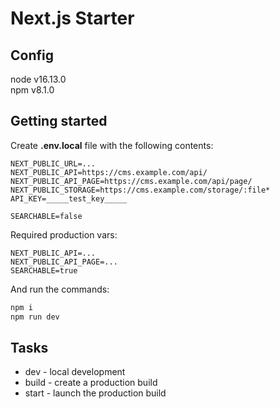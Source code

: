 # Next.js Starter

## Config
node v16.13.0 \
npm v8.1.0

## Getting started
Create **.env.local** file with the following contents:
```
NEXT_PUBLIC_URL=...
NEXT_PUBLIC_API=https://cms.example.com/api/
NEXT_PUBLIC_API_PAGE=https://cms.example.com/api/page/
NEXT_PUBLIC_STORAGE=https://cms.example.com/storage/:file*
API_KEY=_____test_key_____

SEARCHABLE=false
```
Required production vars:
```
NEXT_PUBLIC_API=...
NEXT_PUBLIC_API_PAGE=...
SEARCHABLE=true
```

And run the commands:
```bash
npm i
npm run dev
```

## Tasks
* dev - local development
* build - create a production build
* start - launch the production build
